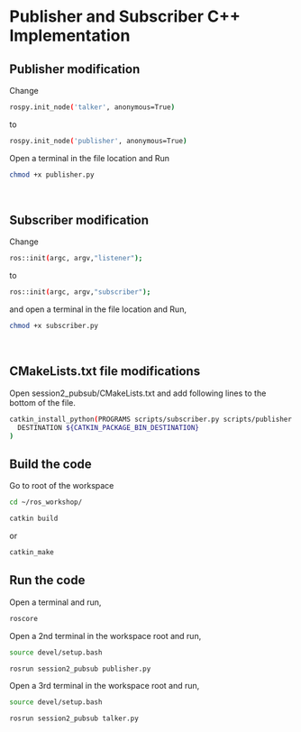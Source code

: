 # Publisher and Subscriber C++ Implementation

## Publisher modification

Change
```sh
rospy.init_node('talker', anonymous=True)
```
to
```sh
rospy.init_node('publisher', anonymous=True)
```
Open a terminal in the file location and Run

```sh
chmod +x publisher.py
```

<br>

## Subscriber modification

Change
```sh
ros::init(argc, argv,"listener");
```
to
```sh
ros::init(argc, argv,"subscriber");
```
and open a terminal in the file location and Run,

```sh
chmod +x subscriber.py
```
<br>

## CMakeLists.txt file modifications

Open session2_pubsub/CMakeLists.txt and add following lines to the bottom of the file.

```sh
catkin_install_python(PROGRAMS scripts/subscriber.py scripts/publisher.py
  DESTINATION ${CATKIN_PACKAGE_BIN_DESTINATION}
)

```

## Build the code 

Go to root of the workspace

```sh
cd ~/ros_workshop/
```
```sh
catkin build
```
or
```sh
catkin_make
```

## Run the code

Open a terminal and run,

```sh
roscore
```

Open a 2nd terminal in the workspace root and run,
	
```sh
source devel/setup.bash
```
```sh
rosrun session2_pubsub publisher.py
```

Open a 3rd terminal in the workspace root and run,

```sh
source devel/setup.bash
```
```sh
rosrun session2_pubsub talker.py
```